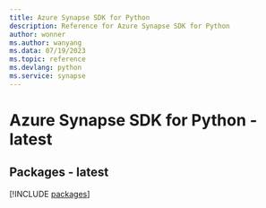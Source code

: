 ```yaml
---
title: Azure Synapse SDK for Python
description: Reference for Azure Synapse SDK for Python
author: wonner
ms.author: wanyang
ms.data: 07/19/2023
ms.topic: reference
ms.devlang: python
ms.service: synapse
---
```

# Azure Synapse SDK for Python - latest
## Packages - latest
[!INCLUDE [packages](synapse-index.md)]
